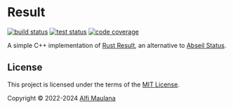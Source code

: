 # Result

[![build status](https://img.shields.io/github/actions/workflow/status/threeal/result/build.yml?branch=main)](https://github.com/threeal/result/actions/workflows/build.yml)
[![test status](https://img.shields.io/github/actions/workflow/status/threeal/result/test.yml?label=test&branch=main)](https://github.com/threeal/result/actions/workflows/test.yml)
[![code coverage](https://img.shields.io/coveralls/github/threeal/result/main)](https://coveralls.io/github/threeal/result)

A simple C++ implementation of [Rust Result](https://doc.rust-lang.org/std/result), an alternative to [Abseil Status](https://abseil.io/docs/cpp/guides/status).

## License

This project is licensed under the terms of the [MIT License](./LICENSE).

Copyright © 2022-2024 [Alfi Maulana](https://github.com/threeal)
